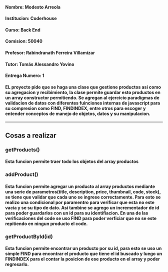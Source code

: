 #### Nombre: Modesto Arreola

#### Institucion: Coderhouse

#### Curso: Back End

#### Comision: 50040

#### Profesor: Rabindranath Ferreira Villamizar

#### Tutor: Tomás Alessandro Yovino

#### Entrega Numero: 1

#### EL proyecto pide que se haga una clase que gestione productos asi como su agregacion y recibimiento, la clase permite guardar esto productos en un array constructor permitiendo. Se agregan al ejercicio paradigmas de validacion de datos con diferentes fuinciones internas de javascript para su compresion como FIND, FINDINDEX, entre otros para escoger y entender conceptos de manejo de objetos, datos y su manipulacion.

---

## Cosas a realizar

### getProducts()
#### Esta funcion permite traer todo los objetos del array productos

### addProduct()
#### Esta funcion permite agregar un producto al array productos mediante una serie de parametros(title, description, price, thumbnail, code, stock), se tiene que validar que cada uno se ingrese correctamente. Para esto se realizo una condicional por paramentro para verificar que esta no este vacia y se su tipo de dato. Asì tambine se agrego un incrementador de id para poder guardarlos con un id para su identifiacion. En una de las verificaciones del code se uso FIND para poder verficiar que no se este repitiendo en ningun producto el code.

### getProductById(id)
#### Esta funcion permite encontrar un producto por su id, para esto se uso un simple FIND para encontrar el producto que tiene el id buscado y luego un FINDINDEX para el contar la posicion de ese producto en el array y poder regresarlo.


